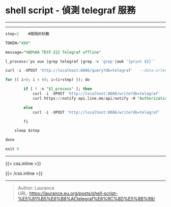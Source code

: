 # shell script - 偵測 telegraf 服務


***
***

```sql
step=2    #間隔的秒數

TOKEN="XXX"

message="%0D%0A TEST-222 Telegraf offline"

l_process=`ps aux |grep telegraf |grep -v 'grep'|awk '{print $2}'`

curl -i -XPOST 'http://localhost:8086/query?db=telegraf'   --data-urlencode "q=drop series  FROM "live"  where "host"='222' "

for (( i=0; i < 60; i=(i+step) )); do

        if [ ! -n "$l_process" ]; then
            curl -i -XPOST 'http://localhost:8086/write?db=telegraf'   --data-binary 'live,host=222 value=0'
            curl https://notify-api.line.me/api/notify -H "Authorization: Bearer ${TOKEN}" -d "message=${message}"

        else
            curl -i -XPOST 'http://localhost:8086/write?db=telegraf'   --data-binary 'live,host=222 value=1'

        fi

    sleep $step

done

exit 0


```



***

{{< css.inline >}}
<style>
.emojify {
	font-family: Apple Color Emoji, Segoe UI Emoji, NotoColorEmoji, Segoe UI Symbol, Android Emoji, EmojiSymbols;
	font-size: 2rem;
	vertical-align: middle;
}
@media screen and (max-width:650px) {
  .nowrap {
    display: block;
    margin: 25px 0;
  }
}
</style>
{{< /css.inline >}}


---

> Author: Laurance  
> URL: https://laurance.eu.org/posts/shell-script-%E5%81%B5%E6%B8%ACtelegraf%E6%9C%8D%E5%8B%99/  

